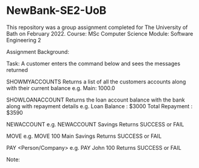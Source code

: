 # NewBank-SE2-UoB
This repository was a group assignment completed for The University of Bath on February 2022.
Course: MSc Computer Science
Module: Software Engineering 2

Assignment Background:

Task:
A customer enters the command below and sees the messages returned 

SHOWMYACCOUNTS
Returns a list of all the customers accounts along with their current balance 
e.g. Main: 1000.0 

SHOWLOANACCOUNT
Returns the loan account balance with the bank along with repayment 
details
e.g. Loan Balance : $3000
Total Repayment : $3590

NEWACCOUNT <Name>
e.g. NEWACCOUNT Savings
Returns SUCCESS or FAIL

MOVE <Amount> <From> <To>
e.g. MOVE 100 Main Savings 
Returns SUCCESS or FAIL

PAY <Person/Company> <Ammount>
e.g. PAY John 100
Returns SUCCESS or FAIL

Note: 
